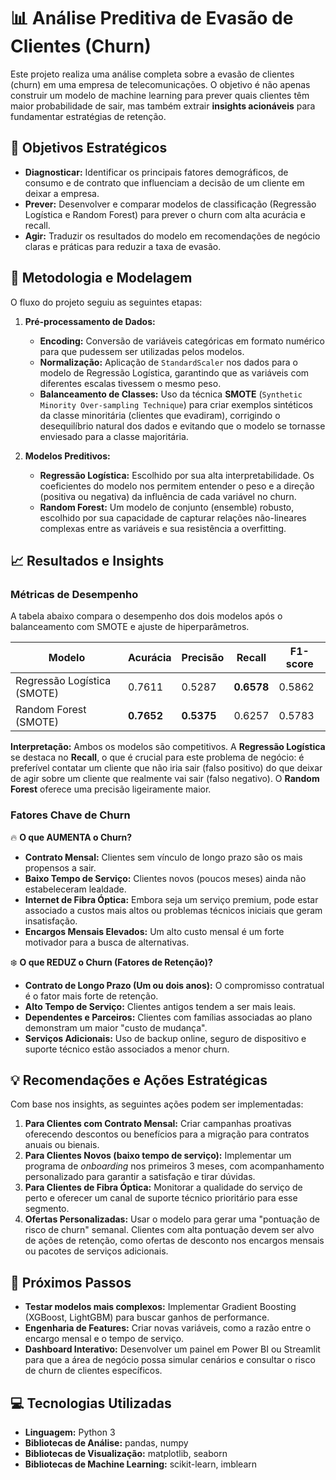 # 📊 Análise Preditiva de Evasão de Clientes (Churn)

Este projeto realiza uma análise completa sobre a evasão de clientes (churn) em uma empresa de telecomunicações. O objetivo é não apenas construir um modelo de machine learning para prever quais clientes têm maior probabilidade de sair, mas também extrair **insights acionáveis** para fundamentar estratégias de retenção.

## 🎯 Objetivos Estratégicos

* **Diagnosticar:** Identificar os principais fatores demográficos, de consumo e de contrato que influenciam a decisão de um cliente em deixar a empresa.
* **Prever:** Desenvolver e comparar modelos de classificação (Regressão Logística e Random Forest) para prever o churn com alta acurácia e recall.
* **Agir:** Traduzir os resultados do modelo em recomendações de negócio claras e práticas para reduzir a taxa de evasão.

## 🧠 Metodologia e Modelagem

O fluxo do projeto seguiu as seguintes etapas:

1.  **Pré-processamento de Dados:**
    * **Encoding:** Conversão de variáveis categóricas em formato numérico para que pudessem ser utilizadas pelos modelos.
    * **Normalização:** Aplicação de `StandardScaler` nos dados para o modelo de Regressão Logística, garantindo que as variáveis com diferentes escalas tivessem o mesmo peso.
    * **Balanceamento de Classes:** Uso da técnica **SMOTE** (`Synthetic Minority Over-sampling Technique`) para criar exemplos sintéticos da classe minoritária (clientes que evadiram), corrigindo o desequilíbrio natural dos dados e evitando que o modelo se tornasse enviesado para a classe majoritária.

2.  **Modelos Preditivos:**
    * **Regressão Logística:** Escolhido por sua alta interpretabilidade. Os coeficientes do modelo nos permitem entender o peso e a direção (positiva ou negativa) da influência de cada variável no churn.
    * **Random Forest:** Um modelo de conjunto (ensemble) robusto, escolhido por sua capacidade de capturar relações não-lineares complexas entre as variáveis e sua resistência a overfitting.

## 📈 Resultados e Insights

### Métricas de Desempenho
A tabela abaixo compara o desempenho dos dois modelos após o balanceamento com SMOTE e ajuste de hiperparâmetros.

| Modelo                      | Acurácia | Precisão | Recall | F1-score |
| --------------------------- | -------- | -------- | ------ | -------- |
| Regressão Logística (SMOTE) | 0.7611   | 0.5287   | **0.6578** | 0.5862   |
| Random Forest (SMOTE)       | **0.7652** | **0.5375** | 0.6257 | 0.5783   |

**Interpretação:** Ambos os modelos são competitivos. A **Regressão Logística** se destaca no **Recall**, o que é crucial para este problema de negócio: é preferível contatar um cliente que não iria sair (falso positivo) do que deixar de agir sobre um cliente que realmente vai sair (falso negativo). O **Random Forest** oferece uma precisão ligeiramente maior.

### Fatores Chave de Churn

🔥 **O que AUMENTA o Churn?**
* **Contrato Mensal:** Clientes sem vínculo de longo prazo são os mais propensos a sair.
* **Baixo Tempo de Serviço:** Clientes novos (poucos meses) ainda não estabeleceram lealdade.
* **Internet de Fibra Óptica:** Embora seja um serviço premium, pode estar associado a custos mais altos ou problemas técnicos iniciais que geram insatisfação.
* **Encargos Mensais Elevados:** Um alto custo mensal é um forte motivador para a busca de alternativas.

❄️ **O que REDUZ o Churn (Fatores de Retenção)?**
* **Contrato de Longo Prazo (Um ou dois anos):** O compromisso contratual é o fator mais forte de retenção.
* **Alto Tempo de Serviço:** Clientes antigos tendem a ser mais leais.
* **Dependentes e Parceiros:** Clientes com famílias associadas ao plano demonstram um maior "custo de mudança".
* **Serviços Adicionais:** Uso de backup online, seguro de dispositivo e suporte técnico estão associados a menor churn.

## 💡 Recomendações e Ações Estratégicas

Com base nos insights, as seguintes ações podem ser implementadas:

1.  **Para Clientes com Contrato Mensal:** Criar campanhas proativas oferecendo descontos ou benefícios para a migração para contratos anuais ou bienais.
2.  **Para Clientes Novos (baixo tempo de serviço):** Implementar um programa de *onboarding* nos primeiros 3 meses, com acompanhamento personalizado para garantir a satisfação e tirar dúvidas.
3.  **Para Clientes de Fibra Óptica:** Monitorar a qualidade do serviço de perto e oferecer um canal de suporte técnico prioritário para esse segmento.
4.  **Ofertas Personalizadas:** Usar o modelo para gerar uma "pontuação de risco de churn" semanal. Clientes com alta pontuação devem ser alvo de ações de retenção, como ofertas de desconto nos encargos mensais ou pacotes de serviços adicionais.

## 🚀 Próximos Passos

* **Testar modelos mais complexos:** Implementar Gradient Boosting (XGBoost, LightGBM) para buscar ganhos de performance.
* **Engenharia de Features:** Criar novas variáveis, como a razão entre o encargo mensal e o tempo de serviço.
* **Dashboard Interativo:** Desenvolver um painel em Power BI ou Streamlit para que a área de negócio possa simular cenários e consultar o risco de churn de clientes específicos.

## 💻 Tecnologias Utilizadas

* **Linguagem:** Python 3
* **Bibliotecas de Análise:** pandas, numpy
* **Bibliotecas de Visualização:** matplotlib, seaborn
* **Bibliotecas de Machine Learning:** scikit-learn, imblearn
